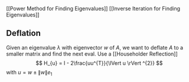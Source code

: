 [[Power Method for Finding Eigenvalues]]
[[Inverse Iteration for Finding Eigenvalues]]
## Deflation
Given an eigenvalue $\lambda$ with eigenvector $w$ of $A$, 
we want to deflate $A$ to a smaller matrix and find the next eval.
Use a [[Householder Reflection]] 
$$
H_{u} = I - 2\frac{uu^{T}}{\lVert u \rVert ^{2}}
$$
with $u=w\pm \lVert w \rVert e_{1}$
